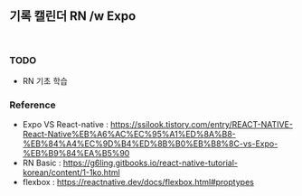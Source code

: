 ## 기록 캘린더 RN /w Expo

```


```

### TODO
* RN 기초 학습 


### Reference
* Expo VS React-native : https://ssilook.tistory.com/entry/REACT-NATIVE-React-Native%EB%A6%AC%EC%95%A1%ED%8A%B8-%EB%84%A4%EC%9D%B4%ED%8B%B0%EB%B8%8C-vs-Expo-%EB%B9%84%EA%B5%90
* RN Basic : https://g6ling.gitbooks.io/react-native-tutorial-korean/content/1-1ko.html
* flexbox : https://reactnative.dev/docs/flexbox.html#proptypes
